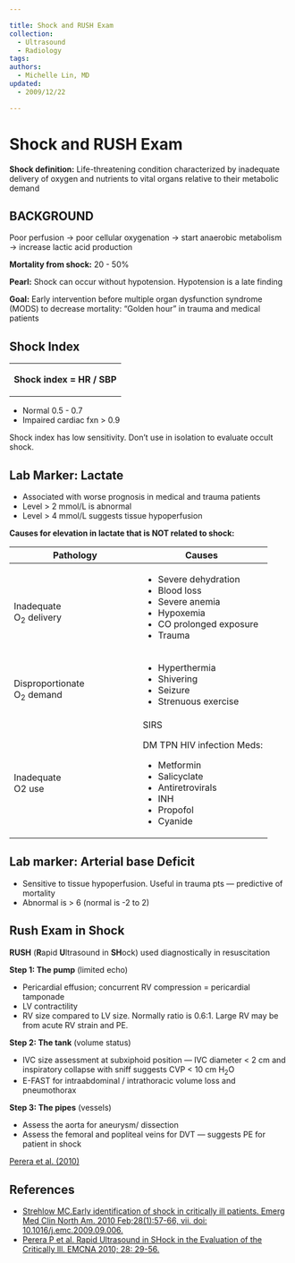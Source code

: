 ```yaml
---

title: Shock and RUSH Exam
collection:
  - Ultrasound
  - Radiology
tags:
authors:
  - Michelle Lin, MD
updated:
  - 2009/12/22

---
```


# Shock and RUSH Exam

**Shock definition:** Life-threatening condition characterized by inadequate delivery of oxygen and nutrients to vital organs relative to their metabolic demand

## BACKGROUND

Poor perfusion → poor cellular oxygenation → start anaerobic metabolism → increase lactic acid production

**Mortality from shock:** 20 - 50%

**Pearl:** Shock can occur without hypotension. Hypotension is a late finding

**Goal:** Early intervention before multiple organ dysfunction syndrome (MODS) to decrease mortality: “Golden hour” in trauma and medical patients

## Shock Index

<table>
<colgroup>
<col width="100%" />
</colgroup>
<tbody>
<tr class="odd">
<td><p><strong>Shock index = HR / SBP</strong></p></td>
</tr>
</tbody>
</table>

-   Normal 0.5 - 0.7
-   Impaired cardiac fxn &gt; 0.9 

Shock index has low sensitivity. Don’t use in isolation to evaluate occult shock.

## Lab Marker: Lactate

-   Associated with worse prognosis in medical and trauma patients
-   Level &gt; 2 mmol/L is abnormal
-   Level &gt; 4 mmol/L suggests tissue hypoperfusion

**Causes for elevation in lactate that is NOT related to shock:**
<table>
<colgroup>
<col width="50%" />
<col width="50%" />
</colgroup>
<thead>
<tr class="header">
<th><strong> Pathology</strong></th>
<th><strong>Causes</strong> </th>
</tr>
</thead>
<tbody>
<tr class="odd">
<td><br />
Inadequate <br />
O<sub>2</sub> delivery</td>
<td><ul>
<li>Severe dehydration</li>
<li>Blood loss</li>
<li>Severe anemia</li>
<li>Hypoxemia</li>
<li>CO prolonged exposure</li>
<li>Trauma</li>
</ul></td>
</tr>
<tr class="even">
<td><br />
Disproportionate<br />
O<sub>2</sub> demand<br />
</td>
<td><ul>
<li>Hyperthermia</li>
<li>Shivering</li>
<li>Seizure</li>
<li>Strenuous exercise<br />
</li>
</ul></td>
</tr>
<tr class="odd">
<td><br />
Inadequate<br />
O2 use<br />
</td>
<td>SIRS<br />

DM
TPN
HIV infection
Meds:
<ul>
<li>Metformin</li>
<li>Salicyclate</li>
<li>Antiretrovirals</li>
<li>INH</li>
<li>Propofol</li>
<li>Cyanide</li>
</ul></td>
</tr>
</tbody>
</table>

## Lab marker: Arterial base Deficit

-   Sensitive to tissue hypoperfusion. Useful in trauma pts — predictive of mortality
-   Abnormal is &gt; 6 (normal is -2 to 2)

## Rush Exam in Shock

**RUSH** (**R**apid **U**ltrasound in **SH**ock) used diagnostically in resuscitation

**Step 1: The pump** (limited echo)

-   Pericardial effusion; concurrent RV compression = pericardial tamponade
-   LV contractility
-   RV size compared to LV size. Normally ratio is 0.6:1. Large RV may be from acute RV strain and PE.

**Step 2: The tank** (volume status)

-   IVC size assessment at subxiphoid position — IVC diameter &lt; 2 cm and inspiratory collapse with sniff suggests CVP &lt; 10 cm H<sub>2</sub>O
-   E-FAST for intraabdominal / intrathoracic volume loss and pneumothorax

**Step 3: The pipes** (vessels)

-   Assess the aorta for aneurysm/ dissection
-   Assess the femoral and popliteal veins for DVT — suggests PE for patient in shock

[Perera et al. (2010)](http://www.ncbi.nlm.nih.gov/pubmed/19945597) 

## References

-   [Strehlow MC.Early identification of shock in critically ill patients. Emerg Med Clin North Am. 2010 Feb;28(1):57-66, vii. doi: 10.1016/j.emc.2009.09.006.](http://www.ncbi.nlm.nih.gov/pubmed/19945598)
-   [Perera P et al. Rapid Ultrasound in SHock in the Evaluation of the Critically lll. EMCNA 2010; 28: 29-56.](http://www.ncbi.nlm.nih.gov/pubmed/19945597)
